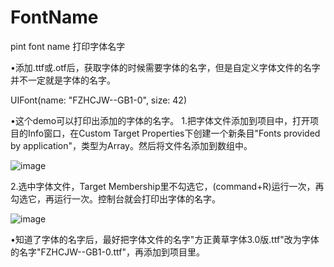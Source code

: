 # FontName
pint font name
打印字体名字

•添加.ttf或.otf后，获取字体的时候需要字体的名字，但是自定义字体文件的名字并不一定就是字体的名字。

UIFont(name: "FZHCJW--GB1-0", size: 42)

•这个demo可以打印出添加的字体的名字。
1.把字体文件添加到项目中，打开项目的Info窗口，在Custom Target Properties下创建一个新条目"Fonts provided by application"，类型为Array。然后将文件名添加到数组中。

![image](https://github.com/liuyongfa/FontName/blob/master/image_0.png)

2.选中字体文件，Target Membership里不勾选它，(command+R)运行一次，再勾选它，再运行一次。控制台就会打印出字体的名字。

![image](https://github.com/liuyongfa/FontName/blob/master/image_0.png)

•知道了字体的名字后，最好把字体文件的名字"方正黄草字体3.0版.ttf"改为字体的名字"FZHCJW--GB1-0.ttf"，再添加到项目里。
